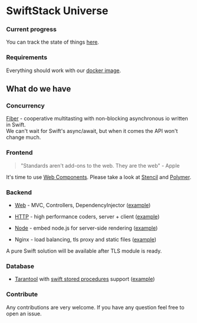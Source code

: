 # SwiftStack Universe

### Current progress
You can track the state of things [here](https://github.com/swift-stack/universe/projects/1).

### Requirements

Everything should work with our [docker image](https://github.com/swift-stack/docker).

## What do we have

### Concurrency

[Fiber](https://github.com/swift-stack/fiber) - cooperative multitasting with non-blocking asynchronous io written in Swift.<br>
We can't wait for Swift's async/await, but when it comes the API won't change much.

### Frontend

> "Standards aren't add-ons to the web. They are the web" - Apple

It's time to use [Web Components](https://webcomponents.org).
Please take a look at [Stencil](https://stenciljs.com) and [Polymer](https://www.polymer-project.org).

### Backend

* [Web](https://github.com/swift-stack/web) - MVC, Controllers, DependencyInjector ([example](https://github.com/swift-stack/examples/tree/master/web))

* [HTTP](https://github.com/swift-stack/http) - high performance coders, server + client ([example](https://github.com/swift-stack/examples/tree/master/http))

* [Node](https://github.com/swift-stack/node) - embed node.js for server-side rendering ([example](https://github.com/swift-stack/examples/tree/master/web))

* Nginx - load balancing, tls proxy and static files ([example](https://github.com/swift-stack/examples/tree/master/nginx-spa))<br>

A pure Swift solution will be available after TLS module is ready.<br>

### Database

* [Tarantool](https://github.com/swift-stack/tarantool) with [swift stored procedures](https://github.com/swift-stack/tarantool#tarantool-module) support ([example](https://github.com/swift-stack/examples/tree/master/tarantool))<br>

### Contribute

Any contributions are very welcome. If you have any question feel free to open an issue.<br/>

